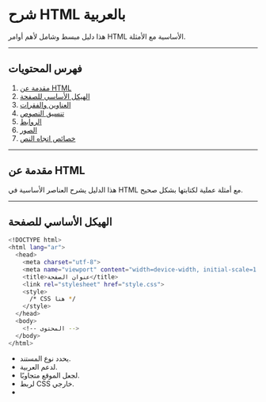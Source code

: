 # شرح HTML بالعربية

هذا دليل مبسط وشامل لأهم أوامر HTML الأساسية مع الأمثلة.

---

## فهرس المحتويات

1. [مقدمة عن HTML](#مقدمة-عن-html)
2. [الهيكل الأساسي للصفحة](#الهيكل-الأساسي-للصفحة)
3. [العناوين والفقرات](#العناوين-والفقرات)
4. [تنسيق النصوص](#تنسيق-النصوص)
5. [الروابط](#الروابط)
6. [الصور](#الصور)
7. [خصائص اتجاه النص](#خصائص-اتجاه-النص)

---

## مقدمة عن HTML

هذا الدليل يشرح العناصر الأساسية في HTML مع أمثلة عملية لكتابتها بشكل صحيح.

---

## الهيكل الأساسي للصفحة

```sh
<!DOCTYPE html>
<html lang="ar">
  <head>
    <meta charset="utf-8">
    <meta name="viewport" content="width=device-width, initial-scale=1.0">
    <title>عنوان الصفحة</title>
    <link rel="stylesheet" href="style.css">
    <style>
      /* CSS هنا */
    </style>
  </head>
  <body>
    <!-- المحتوى -->
  </body>
</html>
```

- <!DOCTYPE html> يحدد نوع المستند.
- <meta charset="utf-8"> لدعم العربية.
- <meta name="viewport"> لجعل الموقع متجاوبًا.
- <link> لربط CSS خارجي.
- <style> لكتابة CSS داخلي.

---

## العناوين والفقرات

- العناوين:
```sh
<h1>الأكبر</h1>
<h6>الأصغر</h6>
```

- الفقرة:
```sh
<p>نص الفقرة هنا.</p>
```

- سطر جديد:
```sh
<br>
```

- خط فاصل:
```sh
<hr>
```

---

## تنسيق النصوص

- غامق:
```sh
<b>غامق</b>
<strong>هام</strong>
```

- مائل:
```sh
<i>مائل</i>
<em>مؤكد</em>
```

- تحته خط:
```sh
<u>مسطر</u>
<ins>مضاف</ins>
```

- مشطوب:
```sh
<s>محذوف</s>
<del>ملغى</del>
```

- مميز بالأصفر:
```sh
<mark>مميز</mark>
```

- نص منخفض ومرتفع:
```sh
X<sub>2</sub>
10<sup>3</sup>
```

---

## الروابط

- رابط أساسي:
```sh
<a href="https://example.com">رابط</a>
```

- فتح في نافذة جديدة:
```sh
<a href="https://example.com" target="_blank">رابط جديد</a>
```

- رابط تنزيل:
```sh
<a href="file.pdf" download>تحميل</a>
```

---

## الصور

- صورة أساسية:
```sh
<img src="image.jpg" alt="وصف" width="300" height="200">
```

- خصائص إضافية:
```sh
<img src="img.jpg" alt="..." title="شرح" loading="lazy">
```

---

## خصائص اتجاه النص

- من اليمين إلى اليسار:
```sh
<body dir="rtl">
```

- من اليسار إلى اليمين:
```sh
<body dir="ltr">
```

---

## الجداول

```sh
<table border="1" width="100%" bgcolor="#f2f2f2" align="center">
  <thead>
    <tr>
      <th>عنوان 1</th>
      <th colspan="2">عنوان 2 و3 مدمجين</th>
    </tr>
  </thead>
  <tbody>
    <tr>
      <td rowspan="2">صف مدمج 1 و2</td>
      <td>خلية 2</td>
      <td>خلية 3</td>
    </tr>
    <tr>
      <td>خلية 2-2</td>
      <td>خلية 3-2</td>
    </tr>
  </tbody>
  <tfoot>
    <tr>
      <td colspan="3">خاتمة الجدول</td>
    </tr>
  </tfoot>
</table>
```

- border لتحديد سمك الحدود.
- colspan لدمج الأعمدة.
- rowspan لدمج الصفوف.
- thead, tbody, tfoot لتنظيم أقسام الجدول.

---

## القوائم

### قائمة مرقمة

```sh
<ol type="A">
  <li>الخيار الأول</li>
  <li>الخيار الثاني</li>
</ol>
```

- النوع: 1، A، a، I، i

---

### قائمة غير مرقمة

```sh
<ul type="circle">
  <li>عنصر 1</li>
  <li>عنصر 2</li>
</ul>
```

- الأنواع: disc (افتراضي)، circle، square

---

### قائمة وصفية

```sh
<dl>
  <dt>المصطلح</dt>
  <dd>الشرح المفصل</dd>
</dl>
```

---

## تفاصيل قابلة للطي

```sh
<details>
  <summary>عن الموقع</summary>
  <p>نص توضيحي هنا.</p>
  <img src="pic.jpg" alt="صورة">
  <br>
  <img src="pic2.jpg" alt="صورة ثانية">
</details>
```

- الصور ستتوالى تحت بعضها باستخدام <br>.

---

## الحاويات

### حاوية عامة

```sh
<div>
  المحتوى هنا
</div>
```

- عنصر block، يأخذ عرض السطر بالكامل.

---

### عنصر داخل السطر

```sh
<span>نص صغير</span>
```

- عنصر inline، يبقى في السطر نفسه.

---

## إضافة فيديو وصوت

### فيديو

```sh
<video src="video.mp4" width="400" height="300" controls poster="cover.jpg">
  المتصفح لا يدعم الفيديو
</video>
```

- controls: لإظهار أزرار التشغيل
- poster: صورة مصغرة قبل التشغيل

---

### صوت

```sh
<audio src="sound.mp3" controls muted preload="auto">
  المتصفح لا يدعم الصوت
</audio>
```

- muted: كتم الصوت افتراضيًا
- preload:
  - auto: تحميل تلقائي
  - none: لا يتم التحميل إلا عند التشغيل
  - metadata: تحميل معلومات الملف فقط

---

## روابط وصفحات خارجية

```sh
<a href="https://example.com" target="_blank">افتح الموقع</a>
```

- target="_blank": لفتح الرابط في نافذة جديدة
- target="_self": (افتراضي) نفس النافذة

---

### روابط داخلية

```sh
<a href="about.html">حول الموقع</a>
```

- الروابط النسبية تُكتب حسب موقع الملف الحالي.

---

## الصور وصور GIF

```sh
<img src="image.gif" alt="صورة متحركة" width="300" height="200">
```

- يمكن استخدام GIF تمامًا كالصورة.

---

## التضمين داخل إطار

```sh
<iframe src="https://example.com" width="500" height="300"></iframe>
```

- يستخدم لتضمين مواقع، فيديوهات، PDF... إلخ

---

### تضمين فيديو يوتيوب

- من اليوتيوب: كليك يمين على الفيديو → "نسخ رمز التضمين"
- النتيجة تكون مثل:

```sh
<iframe width="560" height="315"
src="https://www.youtube.com/embed/ID"
title="YouTube video" frameborder="0"
allowfullscreen></iframe>
```

---

## النماذج (Forms)

### زر

```sh
<input type="button" value="اضغط هنا">
```

أو:

```sh
<button type="button">اضغط هنا</button>
```

---

### نموذج تسجيل

```sh
<form>
  <input type="text" placeholder="اسم المستخدم"><br>
  <input type="password" placeholder="كلمة السر"><br>
  <input type="email" placeholder="البريد الإلكتروني"><br>
  <input type="number" placeholder="السن"><br>
  <input type="tel" placeholder="رقم الهاتف"><br>
  <input type="submit" value="تسجيل">
</form>
```

- placeholder: نص مساعد داخل الحقل

---

### أسئلة متعددة الاختيارات

```sh
<form>
  <p>ما هو لونك المفضل؟</p>
  <label><input type="radio" name="color" value="red" checked> أحمر</label><br>
  <label><input type="radio" name="color" value="blue"> أزرق</label><br>
  <input type="submit" value="إرسال">
</form>
```

- name نفسه لجعل الاختيارات حصرية
- checked لتحديد القيمة مبدئيًا

---

### مربعات اختيار (Checkbox)

```sh
<form>
  <label><input type="checkbox"> أوافق على الشروط</label><br>
  <input type="submit" value="إرسال">
</form>
```

---

### حقل نص طويل

```sh
<textarea rows="5" cols="30">اكتب رسالتك هنا...</textarea>
```

---

### عناصر تنسيق

```sh
<br>  <!-- سطر جديد -->
<hr>  <!-- خط فاصل -->
```

---

## أنواع العناصر في HTML

### Block مقابل Inline

#### عناصر Block

- تأخذ كامل عرض السطر
- تبدأ من سطر جديد
- يمكن تغيير العرض والطول

أمثلة:

```sh
<div></div>
<p></p>
<h1></h1>
<ul></ul>
<li></li>
<table></table>
```

---

#### عناصر Inline

- تظهر في نفس سطر النص
- لا يمكنها أخذ عرض/طول بشكل افتراضي
- تُستعمل داخل عناصر أخرى

أمثلة:

```sh
<span></span>
<a href=""></a>
<strong></strong>
<em></em>
<img>
```

---

### الفرق في التنسيق

| الخاصية       | Block         | Inline         |
| -------------- | ------------- | --------------- |
| العرض والطول    | مسموح         | لا يعمل افتراضيًا |
| الخلفية         | يغطي السطر كله | يغطي النص فقط  |
| Margin/Padding | جميع الجهات    | فقط Left/Right  |

---

## خصائص العرض (Display)

- display: block; — يحول العنصر إلى Block
- display: inline; — يحوله إلى Inline
- display: inline-block; — مثل inline لكن يسمح بالعرض والطول
- display: none; — يخفي العنصر ويزيله تمامًا من الصفحة

---

## إخفاء العناصر مع إبقاء مكانها

- visibility: visible; (الوضع الافتراضي)
- visibility: hidden; (يخفي العنصر لكن يحافظ على مكانه)

---

## محاذاة النصوص في الوسط

### في HTML فقط

```sh
<center>النص في الوسط</center>
```

> ⚠️ تنسيق قديم غير مفضل – الأفضل استخدام CSS:

```sh
<body style="text-align: center;">
  المحتوى هنا
</body>
```

---

## استخدام التفاصيل / السرد التوضيحي

لإنشاء حاويات قابلة للطي مع عناوين مثل "About":

```sh
<details>
  <summary>About</summary>
  <p>هذه المعلومات تظهر عند الضغط</p>
  <img src="image.jpg">
  <br>
  <img src="image2.jpg">
</details>
```

---

## قوائم منسقة

### قائمة مرقمة

```sh
<ol type="A">
  <li>Ahmed</li>
  <li>Ali</li>
</ol>
```

- type: 1، A، a، I، i

---

### قائمة غير مرقمة

```sh
<ul type="square">
  <li>Home</li>
  <li>About</li>
</ul>
```

- type: disc، circle، square

---

### قائمة وصفية

```sh
<dl>
  <dt>HTML</dt>
  <dd>لغة هيكلة صفحات الويب</dd>
  <dt>CSS</dt>
  <dd>لغة تنسيق وتصميم الصفحات</dd>
</dl>
```

---

## عناصر قديمة وغير موصى بها (Deprecated)

- <font>: التحكم في الخطوط، الألوان، الأحجام
- <center>: تم الاستعاضة عنه بـ CSS
- bgcolor و align في الوسوم: يفضل استخدام CSS

---

## ملاحظات هامة

- بعض الخصائص القديمة لا تزال مدعومة لكن يفضل كتابة CSS في ملفات منفصلة.
- افصل الهيكل (HTML) عن التنسيق (CSS) لأفضل ممارسات التطوير.
- هذا الشرح يغطي أساسيات مهمة لكن ليس كل إمكانيات HTML. هناك وسوم متقدمة (video tracks، SVG، ARIA، إلخ) ودوال JavaScript للتفاعل.

---

## نهاية الملف

